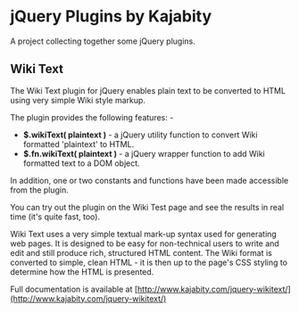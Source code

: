 # jQuery Plugins by Kajabity #

A project collecting together some jQuery plugins.

## Wiki Text ##

The Wiki Text plugin for jQuery enables plain text to be converted to HTML using very simple Wiki style markup.

The plugin provides the following features: -

*    **$.wikiText( plaintext )** - a jQuery utility function to convert Wiki formatted 'plaintext' to HTML.
*    **$.fn.wikiText( plaintext )** - a jQuery wrapper function to add Wiki formatted text to a DOM object.

In addition, one or two constants and functions have been made accessible from the plugin.  

You can try out the plugin on the Wiki Test page and see the results in real time (it's quite fast, too).

Wiki Text uses a very simple textual mark-up syntax used for generating web pages. It is designed to be easy for non-technical 
users to write and edit and still produce rich, structured HTML content.  The Wiki format is converted to simple, clean HTML - 
it is then up to the page's CSS styling to determine how the HTML is presented.

Full documentation is available at [http://www.kajabity.com/jquery-wikitext/](http://www.kajabity.com/jquery-wikitext/)

